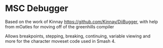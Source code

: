 # MSC Debugger
Based on the work of Kinnay https://github.com/Kinnay/DiiBugger, with help from mOatles for moving off of the greenhills compiler

Allows breakpoints, stepping, breaking, continuing, variable viewing and more for the character moveset code used in Smash 4.
